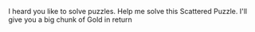 I heard you like to solve puzzles. Help me solve this Scattered Puzzle. I'll give you a big chunk of Gold in return